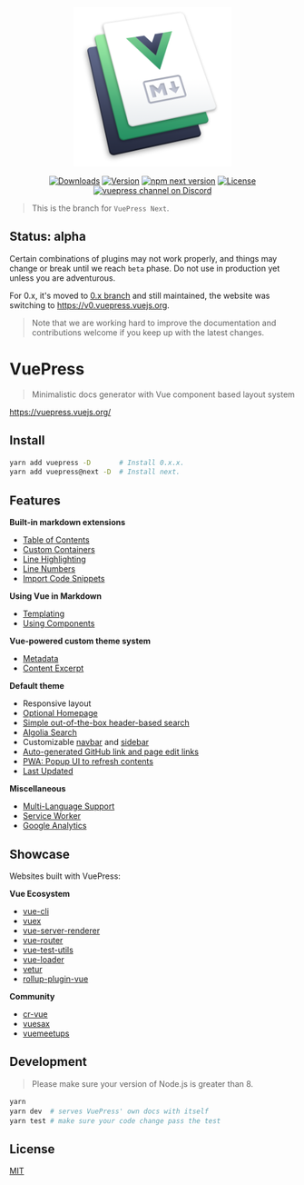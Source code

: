 <p align="center">
  <a href="https://vuepress.vuejs.org/" target="_blank">
    <img width="280" src="https://raw.githubusercontent.com/vuejs/vuepress/master/packages/docs/docs/.vuepress/public/hero.png" alt="logo">
  </a>
</p>

<p align="center">
  <a href="https://npmcharts.com/compare/vuepress?minimal=true"><img src="https://img.shields.io/npm/dm/vuepress.svg" alt="Downloads"></a>
  <a href="https://www.npmjs.com/package/vuepress"><img src="https://img.shields.io/npm/v/vuepress.svg" alt="Version"></a>
  <a href="https://www.npmjs.com/package/vuepress"><img src="https://badgen.net/npm/v/vuepress/next" alt="npm next version"></a>
  <a href="https://www.npmjs.com/package/vuepress"><img src="https://img.shields.io/npm/l/vuepress.svg" alt="License"></a>
  <a href="https://discordapp.com/invite/HBherRA"><img src="https://img.shields.io/badge/Discord-join%20chat-738bd7.svg" alt="vuepress channel on Discord"></a>
</p>

> This is the branch for `VuePress Next`.

## Status: alpha

Certain combinations of plugins may not work properly, and things may change or break until we reach `beta` phase. Do not use in production yet unless you are adventurous.

For 0.x, it's moved to [0.x branch](https://github.com/vuejs/vuepress/tree/0.x) and still maintained, the website was switching to https://v0.vuepress.vuejs.org.

> Note that we are working hard to improve the documentation and contributions welcome if you keep up with the latest changes.

# VuePress

> Minimalistic docs generator with Vue component based layout system

https://vuepress.vuejs.org/

## Install

```bash
yarn add vuepress -D       # Install 0.x.x.
yarn add vuepress@next -D  # Install next.
```

## Features

**Built-in markdown extensions**

* [Table of Contents](https://vuepress.vuejs.org/guide/markdown.html#table-of-contents)
* [Custom Containers](https://vuepress.vuejs.org/guide/markdown.html#custom-containers)
* [Line Highlighting](https://vuepress.vuejs.org/guide/markdown.html#line-highlighting-in-code-blocks)
* [Line Numbers](https://vuepress.vuejs.org/guide/markdown.html#line-numbers)
* [Import Code Snippets](https://vuepress.vuejs.org/guide/markdown.html#import-code-snippets)

**Using Vue in Markdown**

* [Templating](https://vuepress.vuejs.org/guide/using-vue.html#templating)
* [Using Components](https://vuepress.vuejs.org/guide/using-vue.html#using-components)

**Vue-powered custom theme system**

* [Metadata](https://vuepress.vuejs.org/guide/custom-themes.html#site-and-page-metadata)
* [Content Excerpt](https://vuepress.vuejs.org/guide/custom-themes.html#content-excerpt)

**Default theme**

* Responsive layout
* [Optional Homepage](https://vuepress.vuejs.org/default-theme-config/#homepage)
* [Simple out-of-the-box header-based search](https://vuepress.vuejs.org/default-theme-config/#built-in-search)
* [Algolia Search](https://vuepress.vuejs.org/default-theme-config/#algolia-search)
* Customizable [navbar](https://vuepress.vuejs.org/default-theme-config/#navbar) and [sidebar](https://vuepress.vuejs.org/default-theme-config/#sidebar)
* [Auto-generated GitHub link and page edit links](https://vuepress.vuejs.org/default-theme-config/#git-repo-and-edit-links)
* [PWA: Popup UI to refresh contents](https://vuepress.vuejs.org/default-theme-config/#popup-ui-to-refresh-contents)
* [Last Updated](https://vuepress.vuejs.org/default-theme-config/#last-updated)

**Miscellaneous**

* [Multi-Language Support](https://vuepress.vuejs.org/guide/i18n.html)
* [Service Worker](https://vuepress.vuejs.org/config/#serviceworker)
* [Google Analytics](https://vuepress.vuejs.org/config/#ga)

## Showcase

Websites built with VuePress:

**Vue Ecosystem**

* [vue-cli](https://cli.vuejs.org/)
* [vuex](https://vuex.vuejs.org/)
* [vue-server-renderer](https://ssr.vuejs.org/)
* [vue-router](https://router.vuejs.org/)
* [vue-test-utils](https://vue-test-utils.vuejs.org/)
* [vue-loader](https://vue-loader.vuejs.org/)
* [vetur](https://vuejs.github.io/vetur/)
* [rollup-plugin-vue](https://rollup-plugin-vue.vuejs.org/)

**Community**

* [cr-vue](https://cr-vue.mio3io.com/)
* [vuesax](https://lusaxweb.github.io/vuesax/)
* [vuemeetups](https://vuemeetups.org)


## Development

> Please make sure your version of Node.js is greater than 8.

``` bash
yarn
yarn dev  # serves VuePress' own docs with itself
yarn test # make sure your code change pass the test
```

## License

[MIT](https://github.com/vuejs/vuepress/blob/master/LICENSE)
